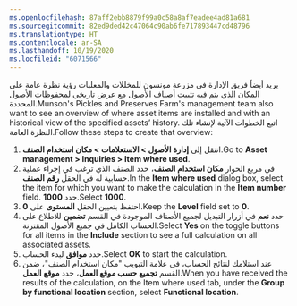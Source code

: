 ```yaml
---
ms.openlocfilehash: 87aff2ebb8879f99a0c58a8af7eadee4ad81a681
ms.sourcegitcommit: 82ed9ded42c47064c90ab6fe717893447cd48796
ms.translationtype: HT
ms.contentlocale: ar-SA
ms.lasthandoff: 10/19/2020
ms.locfileid: "6071566"
---
```

<span data-ttu-id="b3889-101">يريد أيضاً فريق الإدارة في مزرعة مونسون للمخللات والمعلبات رؤية نظرة عامة على المكان الذي يتم فيه تثبيت أصناف الأصول مع عرض تاريخي لمحفوظات الأصول المحددة.</span><span class="sxs-lookup"><span data-stu-id="b3889-101">Munson's Pickles and Preserves Farm's management team also want to see an overview of where asset items are installed and with an historical view of the specified assets’ history.</span></span> <span data-ttu-id="b3889-102">اتبع الخطوات الآتية لإنشاء تلك النظرة العامة.</span><span class="sxs-lookup"><span data-stu-id="b3889-102">Follow these steps to create that overview:</span></span>

1.  <span data-ttu-id="b3889-103">انتقل إلى **إدارة الأصول > الاستعلامات > مكان استخدام الصنف**.</span><span class="sxs-lookup"><span data-stu-id="b3889-103">Go to **Asset management > Inquiries > Item where used**.</span></span>
2.  <span data-ttu-id="b3889-104">في مربع الحوار **مكان استخدام الصنف**، حدد الصنف الذي ترغب في إجراء عملية حسابية له في الحقل **رقم الصنف**.</span><span class="sxs-lookup"><span data-stu-id="b3889-104">In the **Item where used** dialog box, select the item for which you want to make the calculation in the **Item number** field.</span></span> <span data-ttu-id="b3889-105">حدد **1000**.</span><span class="sxs-lookup"><span data-stu-id="b3889-105">Select **1000**.</span></span>
3.  <span data-ttu-id="b3889-106">احتفظ بتعيين الحقل **المستوى** على **0**.</span><span class="sxs-lookup"><span data-stu-id="b3889-106">Keep the **Level** field set to **0**.</span></span>
4.  <span data-ttu-id="b3889-107">حدد **نعم** في أزرار التبديل لجميع الأصناف الموجودة في القسم **تضمين** للاطلاع على الحساب الكامل في جميع الأصول المقترنة.</span><span class="sxs-lookup"><span data-stu-id="b3889-107">Select **Yes** on the toggle buttons for all items in the **Include** section to see a full calculation on all associated assets.</span></span>
5.  <span data-ttu-id="b3889-108">حدد **موافق** لبدء الحساب.</span><span class="sxs-lookup"><span data-stu-id="b3889-108">Select **OK** to start the calculation.</span></span>
6.  <span data-ttu-id="b3889-109">عند استلامك لنتائج الحساب، في علامة التبويب "مكان استخدام الصنف"، ضمن القسم **تجميع حسب موقع العمل**، حدد **موقع العمل**.</span><span class="sxs-lookup"><span data-stu-id="b3889-109">When you have received the results of the calculation, on the Item where used tab, under the **Group by functional location** section, select **Functional location**.</span></span> 
